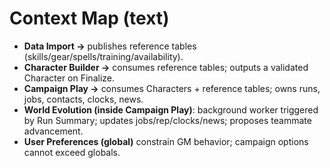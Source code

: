 ﻿# Context Map (text)

- **Data Import →** publishes reference tables (skills/gear/spells/training/availability).
- **Character Builder →** consumes reference tables; outputs a validated Character on Finalize.
- **Campaign Play →** consumes Characters + reference tables; owns runs, jobs, contacts, clocks, news.
- **World Evolution (inside Campaign Play)**: background worker triggered by Run Summary; updates jobs/rep/clocks/news; proposes teammate advancement.
- **User Preferences (global)** constrain GM behavior; campaign options cannot exceed globals.

